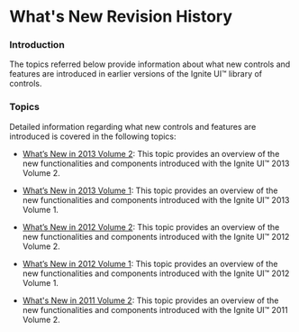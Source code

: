 ﻿<!--
|metadata|
{
    "fileName": "jquery-whats-new-revision-history",
    "controlName": [],
    "tags": []
}
|metadata|
-->

# What's New Revision History

### Introduction

The topics referred below provide information about what new controls and features are introduced in earlier versions of the Ignite UI™ library of controls.

### Topics

Detailed information regarding what new controls and features are introduced is covered in the following topics:

- [What’s New in 2013 Volume 2](Whats-New-In-2013-Volume2.html): This topic provides an overview of the new functionalities and components introduced with the Ignite UI™ 2013 Volume 2.

- [What’s New in 2013 Volume 1](Whats-New-In-2013-Volume1.html): This topic provides an overview of the new functionalities and components introduced with the Ignite UI™ 2013 Volume 1.

- [What’s New in 2012 Volume 2](Whats-New-In-2012-Volume2.html): This topic provides an overview of the new functionalities and components introduced with the Ignite UI™ 2012 Volume 2.

- [What’s New in 2012 Volume 1](jQuery-Whats-New-12-1-Landing-Page.html): This topic provides an overview of the new functionalities and components introduced with the Ignite UI™ 2012 Volume 1.

- [What's New in 2011 Volume 2](Whats-New-In-2011-Volume2.html): This topic provides an overview of the new functionalities and components introduced with the Ignite UI™ 2011 Volume 2.





 

 


